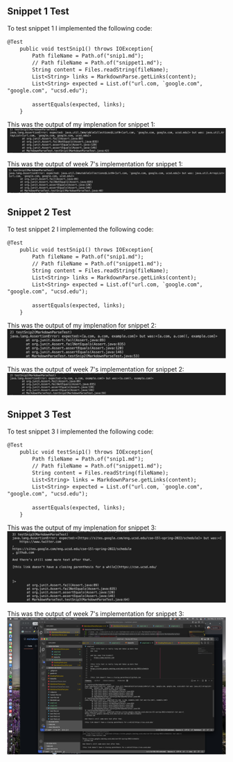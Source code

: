 
## Snippet 1 Test

To test snippet 1 I implemented the following code:

```
@Test
    public void testSnip1() throws IOException{
        Path fileName = Path.of("snip1.md");
        // Path fileName = Path.of("snippet1.md");
        String content = Files.readString(fileName);
        List<String> links = MarkdownParse.getLinks(content);
        List<String> expected = List.of("url.com, `google.com", "google.com", "ucsd.edu");

        assertEquals(expected, links);
    }
```

This was the output of my implenation for snippet 1:
![Image](mysnippet1.png)

This was the output of week 7's implementation for snippet 1:
![Image](7snippet1.png)

## Snippet 2 Test

To test snippet 2 I implemented the following code:

```
@Test
    public void testSnip1() throws IOException{
        Path fileName = Path.of("snip1.md");
        // Path fileName = Path.of("snippet1.md");
        String content = Files.readString(fileName);
        List<String> links = MarkdownParse.getLinks(content);
        List<String> expected = List.of("url.com, `google.com", "google.com", "ucsd.edu");

        assertEquals(expected, links);
    }
```

This was the output of my implenation for snippet 2:
![Image](mysnippet2.png)

This was the output of week 7's implementation for snippet 2:
![Image](7snippet2.png)

## Snippet 3 Test

To test snippet 3 I implemented the following code:

```
@Test
    public void testSnip1() throws IOException{
        Path fileName = Path.of("snip1.md");
        // Path fileName = Path.of("snippet1.md");
        String content = Files.readString(fileName);
        List<String> links = MarkdownParse.getLinks(content);
        List<String> expected = List.of("url.com, `google.com", "google.com", "ucsd.edu");

        assertEquals(expected, links);
    }
```

This was the output of my implenation for snippet 3:
![Image](mysnippet3.png)

This was the output of week 7's implementation for snippet 3:
![Image](7snippet3.png)



